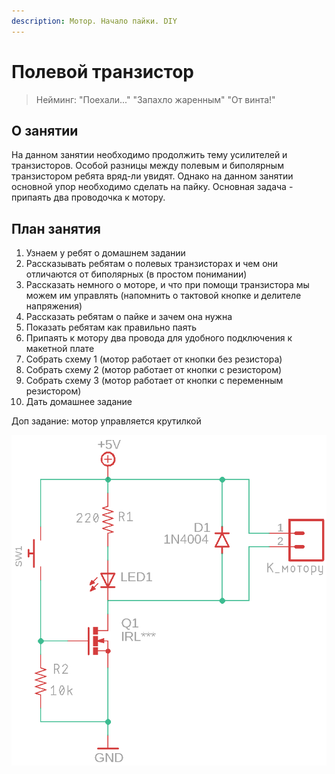 ```yaml
---
description: Мотор. Начало пайки. DIY
---
```


# Полевой транзистор

> Нейминг: "Поехали..." "Запахло жаренным" "От винта!"

## О занятии

На данном занятии необходимо продолжить тему усилителей и транзисторов. Особой разницы между полевым и биполярным транзистором ребята вряд-ли увидят. Однако на данном занятии основной упор необходимо сделать на пайку. Основная задача - припаять два проводочка к мотору.

## План занятия

1. Узнаем у ребят о домашнем задании
2. Рассказывать ребятам о полевых транзисторах и чем они отличаются от биполярных \(в простом понимании\)
3. Рассказать немного о моторе, и что при помощи транзистора мы можем им управлять \(напомнить о тактовой кнопке и делителе напряжения\)
4. Рассказать ребятам о пайке и зачем она нужна
5. Показать ребятам как правильно паять
6. Припаять к мотору два провода для удобного подключения к макетной плате
7. Собрать схему 1 \(мотор работает от кнопки без резистора\)
8. Собрать схему 2 \(мотор работает от кнопки с резистором\)
9. Собрать схему 3 \(мотор работает от кнопки с переменным резистором\)
10. Дать домашнее задание

Доп задание: мотор управляется крутилкой

![](../.gitbook/assets/polevoy.png)


